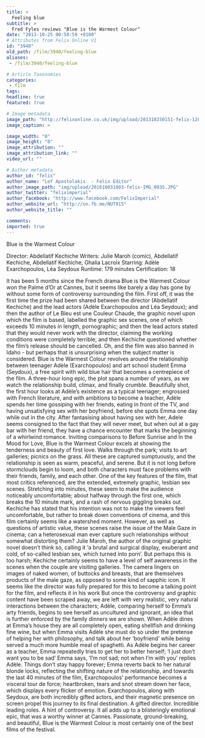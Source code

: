 ```yaml
---
title: >
  Feeling blue
subtitle: >
  Fred Fyles reviews "Blue is the Warmest Colour"
date: "2013-10-25 00:50:59 +0100"
# Attributes from Felix Online V1
id: "3940"
old_path: /film/3940/feeling-blue
aliases:
 - /film/3940/feeling-blue

# Article Taxonomies
categories:
 - film
tags:
headline: true
featured: true

# Image metadata
image_path: "http://felixonline.co.uk/img/upload/201310250151-felix-128743804_blue_416028b.jpg"
image_caption: >

image_width: "0"
image_height: "0"
image_attribution: ""
image_attribution_link: ""
video_url: ""

# Author metadata
author_id: "felix"
author_name: "Lef Apostolakis  - Felix Editor"
author_image_path: "img/upload/201610031803-felix-IMG_0035.JPG"
author_twitter: "feliximperial"
author_facebook: "http://www.facebook.com/FelixImperial"
author_website_url: "http://on.fb.me/NUT015"
author_website_title: ""

comments:
imported: true
---
```


Blue is the Warmest Colour

Director: Abdellatif Kechiche
 Writers: Julie Maroh (comic), Abdellatif Kechiche, Abdellatif Kechiche, Ghalia Lacroix
 Starring: Adèle Exarchopoulos, Léa Seydoux
 Runtime: 179 minutes
 Certification: 18

It has been 5 months since the French drama Blue is the Warmest Colour won the Palme d’Or at Cannes, but it seems like barely a day has gone by without some form of controversy surrounding the film. First off, it was the first time the prize had been shared between the director (Abdellatif Kechiche) and the lead actors (Adèle Exarchopoulos and Léa Seydoux); and then the author of Le Bleu est une Couleur Chaude, the graphic novel upon which the film is based, labelled the graphic sex scenes, one of which exceeds 10 minutes in length, pornographic; and then the lead actors stated that they would never work with the director, claiming the working conditions were completely terrible; and then Kechiche questioned whether the film’s release should be cancelled. Oh, and the film was also banned in Idaho - but perhaps that is unsurprising when the subject matter is considered.
 Blue is the Warmest Colour revolves around the relationship between teenager Adèle (Exarchopoulos) and art school student Emma (Seydoux), a free spirit with wild blue hair that becomes a centrepiece of the film. A three-hour long epic, the plot spans a number of years, as we watch the relationship build, climax, and finally crumble. Beautifully shot, the first hour looks at Adèle’s existence as a typical teenager; engrossed with French literature, and with ambitions to become a teacher, Adèle spends her time gossiping with her friends, eating in front of the TV, and having unsatisfying sex with her boyfriend, before she spots Emma one day while out in the city. After fantasising about having sex with her, Adele seems consigned to the fact that they will never meet, but when out at a gay bar with her friend, they have a chance encounter that marks the beginning of a whirlwind romance.
 Inviting comparisons to Before Sunrise and In the Mood for Love, Blue is the Warmest Colour excels at showing the tenderness and beauty of first love. Walks through the park; visits to art galleries; picnics on the grass. All these are captured sumptuously, and the relationship is seen as warm, peaceful, and serene. But it is not long before stormclouds begin to loom, and both characters must face problems with their friends, family, and each other.
 One of the key features of the film, that most critics referenced, are the extended, extremely graphic, lesbian sex scenes. Stretching into minutes, these seem to make the audience noticeably uncomfortable; about halfway through the first one, which breaks the 10 minute mark, and a rash of nervous giggling breaks out. Kechiche has stated that his intention was not to make the viewers feel uncomfortable, but rather to break down conventions of cinema, and this film certainly seems like a watershed moment. However, as well as questions of artistic value, these scenes raise the issue of the Male Gaze in cinema; can a heterosexual man ever capture such relationships without somewhat distorting them? Julie Maroh, the author of the original graphic novel doesn’t think so, calling it ‘a brutal and surgical display, exuberant and cold, of so-called lesbian sex, which turned into porn’. But perhaps this is too harsh; Kechiche certainly seems to have a level of self awareness in the scenes when the couple are visiting galleries. The camera lingers on images of naked women, of buttocks and breasts, that are themselves products of the male gaze, as opposed to some kind of sapphic icon. It seems like the director was fully prepared for this to become a talking point for the film, and reflects it in his work
 But once the controversy and graphic content have been scraped away, we are left with very realistic, very natural interactions between the characters; Adèle, comparing herself to Emma’s arty friends, begins to see herself as uncultured and ignorant, an idea that is further enforced by the family dinners we are shown. When Adèle dines at Emma’s house they are all completely open, eating shellfish and drinking fine wine, but when Emma visits Adèle she must do so under the pretense of helping her with philosophy, and talk about her ‘boyfriend’ while being served a much more humble meal of spaghetti. As Adèle begins her career as a teacher, Emma repeatedly tries to get her to better herself; ‘I just don’t want you to be sad’ Emma says, ‘I’m not sad; not when I’m with you’ replies Adèle.
 Things don’t stay happy forever; Emma reverts back to her natural blonde locks, reflecting the shifting nature of the relationship, and towards the last 40 minutes of the film, Exarchopoulos’ performance becomes a visceral tour de force; heartbroken, tears and snot stream down her face, which displays every flicker of emotion. Exarchopoulos, along with Seydoux, are both incredibly gifted actors, and their magnetic presence on screen propel this journey to its final destination.
 A gifted director. Incredible leading roles. A hint of controversy. It all adds up to a blisteringly emotional epic, that was a worthy winner at Cannes. Passionate, ground-breaking, and beautiful, Blue is the Warmest Colour is most certainly one of the best films of the festival.
